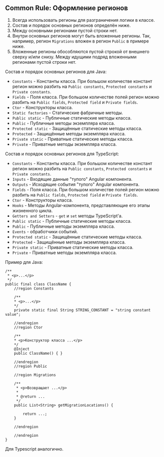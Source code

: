 ## Common Rule: Оформление регионов

1. Всегда использовать регионы для разграничения логики в классе.
2. Состав и порядок основных регионов определён ниже.
3. Между основными регионами пустой строки нет.
4. Внутри основных регионов могут быть вложенные регионы. Так, например, регион `Migrations` вложен в регион `Public` в примере ниже.
5. Вложенные регионы обособляются пустой строкой от внешнего сверху и/или снизу. Между идущими подряд вложенными регионами пустой строки нет.

Состав и порядок основных регионов для Java:

- `Constants` - Константы класса. При большом количестве констант регион можно разбить на `Public constants`, `Protected constants` и `Private constants`.
- `Fields` - Поля класса. При большом количестве полей регион можно разбить на `Public fields`, `Protected field` и `Private fields`.
- `Ctor` - Конструкторы класса.
- `Static factories` - Статические фабричные методы.
- `Public static` - Публичные статические методы класса.
- `Public` - Публичные методы экземпляра класса.
- `Protected static` - Защищённые статические методы класса.
- `Protected` - Защищённые методы экземпляра класса.
- `Private static` - Приватные статические методы класса.
- `Private` - Приватные методы экземпляра класса.

Состав и порядок основных регионов для TypeScript:

- `Constants` - Константы класса. При большом количестве констант регион можно разбить на `Public constants`, `Protected constants` и `Private constants`.
- `Inputs` - Входящие данные "тупого" Angular компонента.
- `Outputs` - Исходящие события "тупого" Angular компонента.
- `Fields` - Поля класса. При большом количестве полей регион можно разбить на `Public fields`, `Protected field` и `Private fields`.
- `Ctor` - Конструкторы класса.
- `Hooks` - Методы Angular-компонента, представляющие его этапы жизненного цикла.
- `Getters and Setters` - `get` и `set` методы TypeScript'а.
- `Public static` - Публичные статические методы класса.
- `Public` - Публичные методы экземпляра класса.
- `Events` - обработчики событий.
- `Protected static` - Защищённые статические методы класса.
- `Protected` - Защищённые методы экземпляра класса.
- `Private static` - Приватные статические методы класса.
- `Private` - Приватные методы экземпляра класса.

Пример для Java:

```
/**
 * <p>...</p>
 */
public final class ClassName {
    //region Constants

    /**
    * <p>...</p>
    */
    private static final String STRING_CONSTANT = "string constant value";

    //endregion
    //region Ctor

    /**
    * <p>Конструктор класса ...</p>
    */
    @Inject
    public ClassName() { }

    //endregion
    //region Public

    //region Migrations

    /**
     * <p>Возвращает ...</p>
     *
     * @return ...
     */ 
    public List<String> getMigrationLocations() {

        return ...;
    }

    //endregion

    //endregion
}
```

Для Typescript аналогично.
